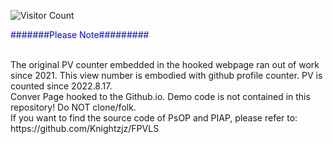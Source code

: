 ![Visitor Count](https://profile-counter.glitch.me/Knightzjz/count.svg) <br />
<p style="color:blue">#######Please Note#########</p> <br />
The original PV counter embedded in the hooked webpage ran out of work since 2021. This view number is embodied with github profile counter. PV is counted since 2022.8.17.<br />
Conver Page hooked to the Github.io. Demo code is not contained in this repository! Do NOT clone/folk. <br />
If you want to find the source code of PsOP and PIAP, please refer to: https://github.com/Knightzjz/FPVLS<br />
